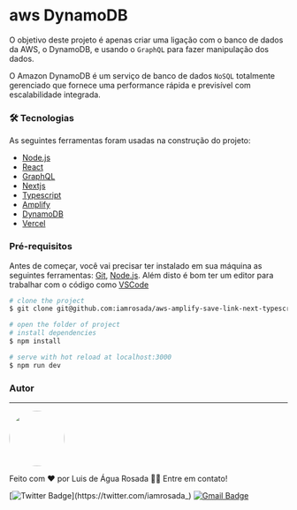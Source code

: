 # aws DynamoDB

O objetivo deste projeto é apenas criar uma ligação com o banco de dados da AWS, o DynamoDB, e usando o `GraphQL` para fazer manipulação dos dados.

O Amazon DynamoDB é um serviço de banco de dados `NoSQL` totalmente gerenciado que fornece uma performance rápida e previsível com escalabilidade integrada.

### 🛠 Tecnologias

As seguintes ferramentas foram usadas na construção do projeto:

- [Node.js](https://nodejs.org/en/)
- [React](https://pt-br.reactjs.org/)
- [GraphQL](https://graphql.org/)
- [Nextjs](https://nextjs.org/)
- [Typescript](https://www.typescriptlang.org/)
- [Amplify](https://www.sanity.io/)
- [DynamoDB](https://aws.amazon.com/dynamodb/)
- [Vercel](https://vercel.com/)

### Pré-requisitos

Antes de começar, você vai precisar ter instalado em sua máquina as seguintes ferramentas:
[Git](https://git-scm.com), [Node.js](https://nodejs.org/en/).
Além disto é bom ter um editor para trabalhar com o código como [VSCode](https://code.visualstudio.com/)

```bash
# clone the project
$ git clone git@github.com:iamrosada/aws-amplify-save-link-next-typescript.git

# open the folder of project
# install dependencies
$ npm install

# serve with hot reload at localhost:3000
$ npm run dev


```

### Autor

---

 <img style="border-radius: 50%;" src="https://avatars.githubusercontent.com/u/59142372?v=4" width="100px;" alt=""/>
 <br />

Feito com ❤️ por Luis de Água Rosada 👋🏽 Entre em contato!

[![Twitter Badge](https://img.shields.io/badge/-@iamrosada_-1ca0f1?style=flat-square&labelColor=1ca0f1&logo=twitter&logoColor=white&link=https://twitter.com/iamrosada_)](https://twitter.com/iamrosada_)
[![Gmail Badge](https://img.shields.io/badge/-luisrosada@mail.ru-c14438?style=flat-square&logo=Gmail&logoColor=white&link=mailto:luisrosada@mail.ru)](mailto:luisrosada@mail.ru)
